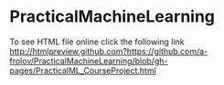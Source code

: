 # PracticalMachineLearning
To see HTML file online click the following link
http://htmlpreview.github.com?https://github.com/a-frolov/PracticalMachineLearning/blob/gh-pages/PracticalML_CourseProject.html
